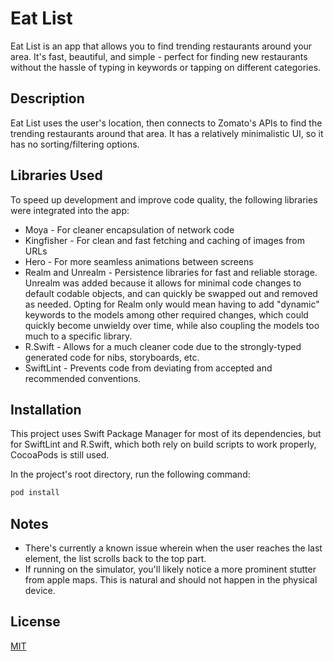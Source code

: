 # Eat List

Eat List is an app that allows you to find trending restaurants around your area. It's fast, beautiful, and simple - perfect for finding new restaurants without the hassle of typing in keywords or tapping on different categories. 

## Description
Eat List uses the user's location, then connects to Zomato's APIs to find the trending restaurants around that area. It has a relatively minimalistic UI, so it has no sorting/filtering options.  

## Libraries Used

To speed up development and improve code quality, the following libraries were integrated into the app:

- Moya - For cleaner encapsulation of network code
- Kingfisher - For clean and fast fetching and caching of images from URLs
- Hero - For more seamless animations between screens
- Realm and Unrealm - Persistence libraries for fast and reliable storage. Unrealm was added because it allows for minimal code changes to default codable objects, and can quickly be swapped out and removed as needed. Opting for Realm only would mean having to add "dynamic" keywords to the models among other required changes, which could quickly become unwieldy over time, while also coupling the models too much to a specific library.
- R.Swift - Allows for a much cleaner code due to the strongly-typed generated code for nibs, storyboards, etc. 
- SwiftLint - Prevents code from deviating from accepted and recommended conventions. 


## Installation

This project uses Swift Package Manager for most of its dependencies, but for SwiftLint and R.Swift, which both rely on build scripts to work properly, CocoaPods is still used. 

In the project's root directory, run the following command:

```bash
pod install
```

## Notes

- There's currently a known issue wherein when the user reaches the last element, the list scrolls back to the top part. 
- If running on the simulator, you'll likely notice a more prominent stutter from apple maps. This is natural and should not happen in the physical device.

## License
[MIT](https://choosealicense.com/licenses/mit/)
